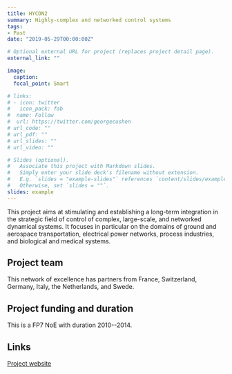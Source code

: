 ```yaml
---
title: HYCON2
summary: Highly-complex and networked control systems
tags:
- Past
date: "2019-05-29T00:00:00Z"

# Optional external URL for project (replaces project detail page).
external_link: ""

image:
  caption: 
  focal_point: Smart

# links:
# - icon: twitter
#   icon_pack: fab
#  name: Follow
#  url: https://twitter.com/georgecushen
# url_code: ""
# url_pdf: ""
# url_slides: ""
# url_video: ""

# Slides (optional).
#   Associate this project with Markdown slides.
#   Simply enter your slide deck's filename without extension.
#   E.g. `slides = "example-slides"` references `content/slides/example-slides.md`.
#   Otherwise, set `slides = ""`.
slides: example
---
```

This project aims at stimulating and establishing a long-term integration in the strategic field of control of complex, large-scale, and networked dynamical systems. It focuses in particular on the domains of ground and aerospace transportation, electrical power networks, process industries, and biological and medical systems.

## Project team

This network of excellence has partners from France, Switzerland, Germany, Italy, the Netherlands, and Swede.

## Project funding and duration

This is a FP7 NoE with duration 2010--2014.

## Links

[Project website](http://www.hycon2.eu)